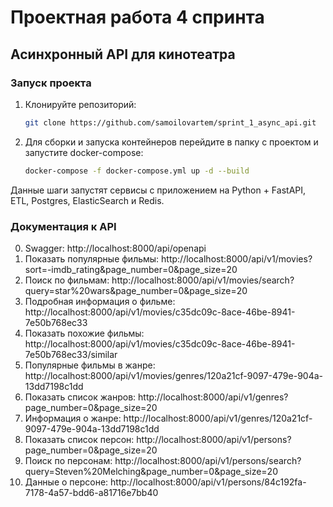# Проектная работа 4 спринта
## Асинхронный API для кинотеатра

### Запуск проекта

1. Клонируйте репозиторий:

    ```sh
    git clone https://github.com/samoilovartem/sprint_1_async_api.git
    ```

2. Для сборки и запуска контейнеров перейдите в папку с проектом и запустите docker-compose:

    ```sh
    docker-compose -f docker-compose.yml up -d --build
    ```
Данные шаги запустят сервисы с приложением на Python + FastAPI, ETL, Postgres, ElasticSearch и Redis.


### Документация к API

0. Swagger: http://localhost:8000/api/openapi
1. Показать популярные фильмы: http://localhost:8000/api/v1/movies?sort=-imdb_rating&page_number=0&page_size=20
2. Поиск по фильмам: http://localhost:8000/api/v1/movies/search?query=star%20wars&page_number=0&page_size=20
3. Подробная информация о фильме: http://localhost:8000/api/v1/movies/c35dc09c-8ace-46be-8941-7e50b768ec33
4. Показать похожие фильмы: http://localhost:8000/api/v1/movies/c35dc09c-8ace-46be-8941-7e50b768ec33/similar
5. Популярные фильмы в жанре: http://localhost:8000/api/v1/movies/genres/120a21cf-9097-479e-904a-13dd7198c1dd
6. Показать список жанров: http://localhost:8000/api/v1/genres?page_number=0&page_size=20
7. Информация о жанре: http://localhost:8000/api/v1/genres/120a21cf-9097-479e-904a-13dd7198c1dd
8. Показать список персон: http://localhost:8000/api/v1/persons?page_number=0&page_size=20
9. Поиск по персонам: http://localhost:8000/api/v1/persons/search?query=Steven%20Melching&page_number=0&page_size=20
10. Данные о персоне: http://localhost:8000/api/v1/persons/84c192fa-7178-4a57-bdd6-a81716e7bb40
